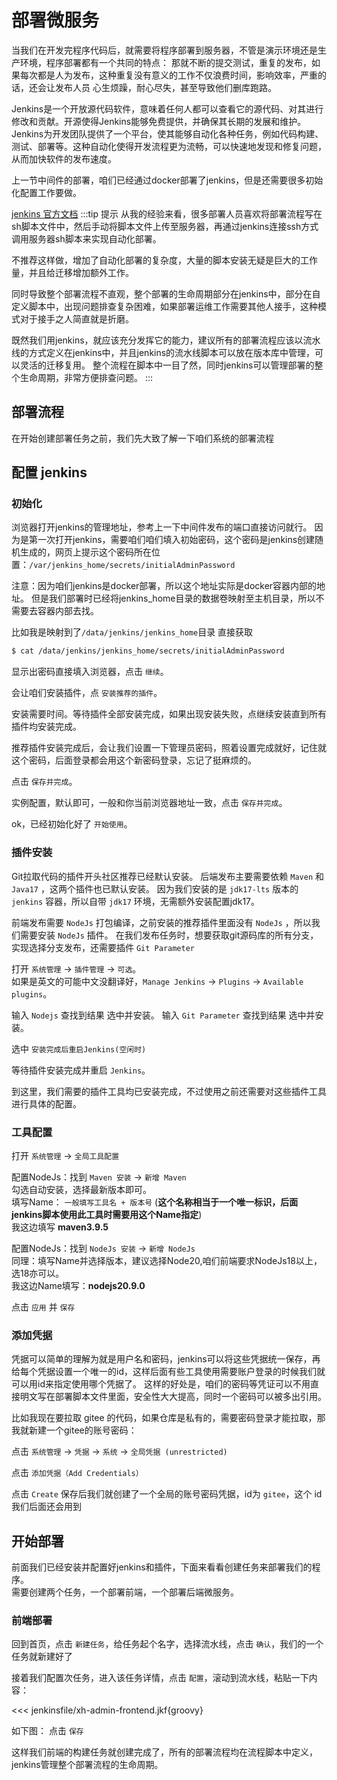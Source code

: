 <script setup>
const previewSrcList = ["img_2.png", "img_3.png", "img_4.png"];
</script>
# 部署微服务
当我们在开发完程序代码后，就需要将程序部署到服务器，不管是演示环境还是生产环境，程序部署都有一个共同的特点：
那就不断的提交测试，重复的发布，如果每次都是人为发布，这种重复没有意义的工作不仅浪费时间，影响效率，严重的话，还会让发布人员
心生烦躁，耐心尽失，甚至导致他们删库跑路。

Jenkins是一个开放源代码软件，意味着任何人都可以查看它的源代码、对其进行修改和贡献。开源使得Jenkins能够免费提供，并确保其长期的发展和维护。
Jenkins为开发团队提供了一个平台，使其能够自动化各种任务，例如代码构建、测试、部署等。这种自动化使得开发流程更为流畅，可以快速地发现和修复问题，从而加快软件的发布速度。

上一节中间件的部署，咱们已经通过docker部署了jenkins，但是还需要很多初始化配置工作要做。

[jenkins 官方文档](https://www.jenkins.io/doc)
:::tip 提示
从我的经验来看，很多部署人员喜欢将部署流程写在sh脚本文件中，然后手动将脚本文件上传至服务器，再通过jenkins连接ssh方式调用服务器sh脚本来实现自动化部署。

不推荐这样做，增加了自动化部署的复杂度，大量的脚本安装无疑是巨大的工作量，并且给迁移增加额外工作。

同时导致整个部署流程不直观，整个部署的生命周期部分在jenkins中，部分在自定义脚本中，出现问题排查复杂困难，如果部署运维工作需要其他人接手，这种模式对于接手之人简直就是折磨。

既然我们用jenkins，就应该充分发挥它的能力，建议所有的部署流程应该以流水线的方式定义在jenkins中，并且jenkins的流水线脚本可以放在版本库中管理，可以灵活的迁移复用。
整个流程在脚本中一目了然，同时jenkins可以管理部署的整个生命周期，非常方便排查问题。
:::
## 部署流程
在开始创建部署任务之前，我们先大致了解一下咱们系统的部署流程
<el-image style="width: 100%;" :src="previewSrcList[0]" :preview-src-list="previewSrcList" fit="cover" :initial-index="0" alt="" />
## 配置 jenkins

### 初始化
浏览器打开jenkins的管理地址，参考上一下中间件发布的端口直接访问就行。
因为是第一次打开jenkins，需要咱们咱们填入初始密码，这个密码是jenkins创建随机生成的，网页上提示这个密码所在位置：`/var/jenkins_home/secrets/initialAdminPassword`

注意：因为咱们jenkins是docker部署，所以这个地址实际是docker容器内部的地址。
但是我们部署时已经将jenkins_home目录的数据卷映射至主机目录，所以不需要去容器内部去找。

比如我是映射到了`/data/jenkins/jenkins_home`目录 直接获取
```sh
$ cat /data/jenkins/jenkins_home/secrets/initialAdminPassword
```
显示出密码直接填入浏览器，点击 `继续`。

会让咱们安装插件，点 `安装推荐的插件`。

安装需要时间。等待插件全部安装完成，如果出现安装失败，点继续安装直到所有插件均安装完成。

推荐插件安装完成后，会让我们设置一下管理员密码，照着设置完成就好，记住就这个密码，后面登录都会用这个新密码登录，忘记了挺麻烦的。

点击 `保存并完成`。

实例配置，默认即可，一般和你当前浏览器地址一致，点击 `保存并完成`。

ok，已经初始化好了 `开始使用`。

### 插件安装
Git拉取代码的插件开头社区推荐已经默认安装。
后端发布主要需要依赖 `Maven` 和 `Java17` ，这两个插件也已默认安装。
因为我们安装的是 `jdk17-lts` 版本的 `jenkins` 容器，所以自带 `jdk17` 环境，无需额外安装配置jdk17。

前端发布需要 `NodeJs` 打包编译，之前安装的推荐插件里面没有 `NodeJs` ，所以我们需要安装 `NodeJs` 插件。
在我们发布任务时，想要获取git源码库的所有分支，实现选择分支发布，还需要插件 `Git Parameter`

打开 `系统管理` -> `插件管理` -> `可选`。<br>
如果是英文的可能中文没翻译好，`Manage Jenkins` -> `Plugins` -> `Available plugins`。

输入 `Nodejs` 查找到结果 选中并安装。
输入 `Git Parameter` 查找到结果 选中并安装。

选中 `安装完成后重启Jenkins(空闲时)`

等待插件安装完成并重启 `Jenkins`。

到这里，我们需要的插件工具均已安装完成，不过使用之前还需要对这些插件工具进行具体的配置。
### 工具配置 
打开 `系统管理` -> `全局工具配置`

配置NodeJs：找到 `Maven 安装` -> `新增 Maven`<br>
勾选自动安装，选择最新版本即可。<br>
填写Name： `一般填写工具名 + 版本号` (**这个名称相当于一个唯一标识，后面jenkins脚本使用此工具时需要用这个Name指定**)<br>
我这边填写 **maven3.9.5**

配置NodeJs：找到 `NodeJs 安装` -> `新增 NodeJs`<br>
同理：填写Name并选择版本，建议选择Node20,咱们前端要求NodeJs18以上，选18亦可以。<br>
我这边Name填写：**nodejs20.9.0**

点击  `应用` 并 `保存` 

### 添加凭据
凭据可以简单的理解为就是用户名和密码，jenkins可以将这些凭据统一保存，再给每个凭据设置一个唯一的id，这样后面有些工具使用需要账户登录的时候我们就可以用id来指定使用哪个凭据了。
这样的好处是，咱们的密码等凭证可以不用直接明文写在部署脚本文件里面，安全性大大提高，同时一个密码可以被多出引用。

比如我现在要拉取 gitee 的代码，如果仓库是私有的，需要密码登录才能拉取，那我就新建一个gitee的账号密码：

点击 `系统管理` -> `凭据` -> `系统` -> `全局凭据 (unrestricted)`

点击 `添加凭据（Add Credentials）`

<el-image style="width: 100%;" :src="previewSrcList[1]" :preview-src-list="previewSrcList" fit="cover" :initial-index="1" alt="" />

点击 `Create` 保存后我们就创建了一个全局的账号密码凭据，id为 `gitee`，这个 id 我们后面还会用到

## 开始部署
前面我们已经安装并配置好jenkins和插件，下面来看看创建任务来部署我们的程序。<br>
需要创建两个任务，一个部署前端，一个部署后端微服务。

### 前端部署
回到首页，点击 `新建任务`，给任务起个名字，选择流水线，点击 `确认`，我们的一个任务就新建好了

接着我们配置次任务，进入该任务详情，点击 `配置`，滚动到流水线，粘贴一下内容：

<<< jenkinsfile/xh-admin-frontend.jkf{groovy}

如下图：
<el-image style="width: 100%;" :src="previewSrcList[2]" :preview-src-list="previewSrcList" fit="cover" :initial-index="2" alt="" />
点击 `保存`

这样我们前端的构建任务就创建完成了，所有的部署流程均在流程脚本中定义，jenkins管理整个部署流程的生命周期。
